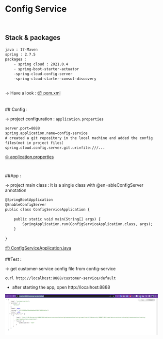 # Config Service

<br>

## Stack & packages

```
java : 17-Maven
spring : 2.7.5
packages : 
    - spring cloud : 2021.0.4
    - spring-boot-starter-actuator
    -spring-cloud-config-server
    -spring-cloud-starter-consul-discovery
    
```
-> Have a look : [📦 pom.xml ](./pom.xml)

<br>
## Config :

-> project configuration : `application.properties`

```
server.port=8888
spring.application.name=config-service
# created a git repository in the local machine and added the config files(not in project files)
spring.cloud.config.server.git.uri=file:///...
```
[⚙ application.properties ](./src/main/resources/application.properties)

<br>

##App :

-> project main class : It is a single class with @en=ableConfigServer annotation 

```
@SpringBootApplication
@EnableConfigServer
public class ConfigServiceApplication {

	public static void main(String[] args) {
		SpringApplication.run(ConfigServiceApplication.class, args);
	}

}
```
[📦 ConfigServiceApplication.java ](./src/main/java/com/example/configservice/ConfigServiceApplication.java)


##Test :

-> get customer-service config file from config-service

```
curl http://localhost:8888/customer-service/default
```
* after starting the app, open http://localhost:8888

<p align="center">
    <img src="./imgs/1.png">
</p>

<br>

